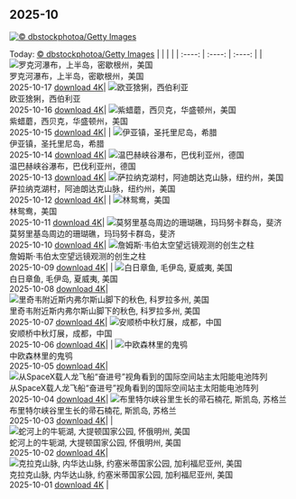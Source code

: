 ## 2025-10
[![© dbstockphotoa/Getty Images](https://cn.bing.com/th?id=OHR.SilburyHill_ZH-CN6666447580_1920x1200.jpg&w=1000)](https://cn.bing.com/th?id=OHR.SilburyHill_ZH-CN6666447580_1920x1200.jpg&pid=hp&w=3840&h=2160&rs=1&c=4)

Today: [© dbstockphotoa/Getty Images](https://cn.bing.com/th?id=OHR.SilburyHill_ZH-CN6666447580_1920x1200.jpg&pid=hp&w=3840&h=2160&rs=1&c=4)
  |      |      |      |
| :----: | :----: | :----: |
| ![罗克河瀑布，上半岛，密歇根州，美国](https://cn.bing.com/th?id=OHR.RockRiverFalls_ZH-CN6532185546_1920x1200.jpg&pid=hp&w=384&h=216&rs=1&c=4) <br/> 罗克河瀑布，上半岛，密歇根州，美国 <br/> 2025-10-17  [download 4K](https://cn.bing.com/th?id=OHR.RockRiverFalls_ZH-CN6532185546_1920x1200.jpg&pid=hp&w=3840&h=2160&rs=1&c=4)| ![欧亚猞猁，西伯利亚](https://cn.bing.com/th?id=OHR.SiberianLynx_ZH-CN0749166653_1920x1200.jpg&pid=hp&w=384&h=216&rs=1&c=4) <br/> 欧亚猞猁，西伯利亚 <br/> 2025-10-16  [download 4K](https://cn.bing.com/th?id=OHR.SiberianLynx_ZH-CN0749166653_1920x1200.jpg&pid=hp&w=3840&h=2160&rs=1&c=4)| ![紫蜡蘑，西贝克，华盛顿州，美国](https://cn.bing.com/th?id=OHR.AmethystLaccaria_ZH-CN0643667280_1920x1200.jpg&pid=hp&w=384&h=216&rs=1&c=4) <br/> 紫蜡蘑，西贝克，华盛顿州，美国 <br/> 2025-10-15  [download 4K](https://cn.bing.com/th?id=OHR.AmethystLaccaria_ZH-CN0643667280_1920x1200.jpg&pid=hp&w=3840&h=2160&rs=1&c=4)|
| ![伊亚镇，圣托里尼岛，希腊](https://cn.bing.com/th?id=OHR.OiaSantorini_ZH-CN0531650189_1920x1200.jpg&pid=hp&w=384&h=216&rs=1&c=4) <br/> 伊亚镇，圣托里尼岛，希腊 <br/> 2025-10-14  [download 4K](https://cn.bing.com/th?id=OHR.OiaSantorini_ZH-CN0531650189_1920x1200.jpg&pid=hp&w=3840&h=2160&rs=1&c=4)| ![温巴赫峡谷瀑布，巴伐利亚州，德国](https://cn.bing.com/th?id=OHR.HinterseeWaterfall_ZH-CN0432994081_1920x1200.jpg&pid=hp&w=384&h=216&rs=1&c=4) <br/> 温巴赫峡谷瀑布，巴伐利亚州，德国 <br/> 2025-10-13  [download 4K](https://cn.bing.com/th?id=OHR.HinterseeWaterfall_ZH-CN0432994081_1920x1200.jpg&pid=hp&w=3840&h=2160&rs=1&c=4)| ![萨拉纳克湖村，阿迪朗达克山脉，纽约州，美国](https://cn.bing.com/th?id=OHR.SaranacLake_ZH-CN0224689397_1920x1200.jpg&pid=hp&w=384&h=216&rs=1&c=4) <br/> 萨拉纳克湖村，阿迪朗达克山脉，纽约州，美国 <br/> 2025-10-12  [download 4K](https://cn.bing.com/th?id=OHR.SaranacLake_ZH-CN0224689397_1920x1200.jpg&pid=hp&w=3840&h=2160&rs=1&c=4)|
| ![林鸳鸯，美国](https://cn.bing.com/th?id=OHR.WoodDuckHen_ZH-CN9558916773_1920x1200.jpg&pid=hp&w=384&h=216&rs=1&c=4) <br/> 林鸳鸯，美国 <br/> 2025-10-11  [download 4K](https://cn.bing.com/th?id=OHR.WoodDuckHen_ZH-CN9558916773_1920x1200.jpg&pid=hp&w=3840&h=2160&rs=1&c=4)| ![莫努里基岛周边的珊瑚礁，玛玛努卡群岛，斐济](https://cn.bing.com/th?id=OHR.MonurikiFiji_ZH-CN9178115886_1920x1200.jpg&pid=hp&w=384&h=216&rs=1&c=4) <br/> 莫努里基岛周边的珊瑚礁，玛玛努卡群岛，斐济 <br/> 2025-10-10  [download 4K](https://cn.bing.com/th?id=OHR.MonurikiFiji_ZH-CN9178115886_1920x1200.jpg&pid=hp&w=3840&h=2160&rs=1&c=4)| ![‌詹姆斯·韦伯太空望远镜观测的创生之柱](https://cn.bing.com/th?id=OHR.WebbPillars_ZH-CN9054137596_1920x1200.jpg&pid=hp&w=384&h=216&rs=1&c=4) <br/> ‌詹姆斯·韦伯太空望远镜观测的创生之柱 <br/> 2025-10-09  [download 4K](https://cn.bing.com/th?id=OHR.WebbPillars_ZH-CN9054137596_1920x1200.jpg&pid=hp&w=3840&h=2160&rs=1&c=4)|
| ![白日章鱼, 毛伊岛, 夏威夷, 美国](https://cn.bing.com/th?id=OHR.OctopusCyanea_ZH-CN8948609460_1920x1200.jpg&pid=hp&w=384&h=216&rs=1&c=4) <br/> 白日章鱼, 毛伊岛, 夏威夷, 美国 <br/> 2025-10-08  [download 4K](https://cn.bing.com/th?id=OHR.OctopusCyanea_ZH-CN8948609460_1920x1200.jpg&pid=hp&w=3840&h=2160&rs=1&c=4)| ![里奇韦附近斯内弗尔斯山脚下的秋色, 科罗拉多州, 美国](https://cn.bing.com/th?id=OHR.RidgwayAspens_ZH-CN8735375502_1920x1200.jpg&pid=hp&w=384&h=216&rs=1&c=4) <br/> 里奇韦附近斯内弗尔斯山脚下的秋色, 科罗拉多州, 美国 <br/> 2025-10-07  [download 4K](https://cn.bing.com/th?id=OHR.RidgwayAspens_ZH-CN8735375502_1920x1200.jpg&pid=hp&w=3840&h=2160&rs=1&c=4)| ![安顺桥中秋灯展，成都，中国](https://cn.bing.com/th?id=OHR.AnshunBridge_ZH-CN8392458102_1920x1200.jpg&pid=hp&w=384&h=216&rs=1&c=4) <br/> 安顺桥中秋灯展，成都，中国 <br/> 2025-10-06  [download 4K](https://cn.bing.com/th?id=OHR.AnshunBridge_ZH-CN8392458102_1920x1200.jpg&pid=hp&w=3840&h=2160&rs=1&c=4)|
| ![中欧森林里的鬼鸮](https://cn.bing.com/th?id=OHR.TeacherOwl_ZH-CN8289875605_1920x1200.jpg&pid=hp&w=384&h=216&rs=1&c=4) <br/> 中欧森林里的鬼鸮 <br/> 2025-10-05  [download 4K](https://cn.bing.com/th?id=OHR.TeacherOwl_ZH-CN8289875605_1920x1200.jpg&pid=hp&w=3840&h=2160&rs=1&c=4)| ![从SpaceX载人龙飞船“奋进号”视角看到的国际空间站主太阳能电池阵列](https://cn.bing.com/th?id=OHR.DragonEndeavour_ZH-CN8160066040_1920x1200.jpg&pid=hp&w=384&h=216&rs=1&c=4) <br/> 从SpaceX载人龙飞船“奋进号”视角看到的国际空间站主太阳能电池阵列 <br/> 2025-10-04  [download 4K](https://cn.bing.com/th?id=OHR.DragonEndeavour_ZH-CN8160066040_1920x1200.jpg&pid=hp&w=3840&h=2160&rs=1&c=4)| ![布里特尔峡谷里生长的帚石楠花, 斯凯岛, 苏格兰](https://cn.bing.com/th?id=OHR.SkyeHeather_ZH-CN2820283990_1920x1200.jpg&pid=hp&w=384&h=216&rs=1&c=4) <br/> 布里特尔峡谷里生长的帚石楠花, 斯凯岛, 苏格兰 <br/> 2025-10-03  [download 4K](https://cn.bing.com/th?id=OHR.SkyeHeather_ZH-CN2820283990_1920x1200.jpg&pid=hp&w=3840&h=2160&rs=1&c=4)|
| ![蛇河上的牛轭湖, 大提顿国家公园, 怀俄明州, 美国](https://cn.bing.com/th?id=OHR.OxbowBend_ZH-CN7211791969_1920x1200.jpg&pid=hp&w=384&h=216&rs=1&c=4) <br/> 蛇河上的牛轭湖, 大提顿国家公园, 怀俄明州, 美国 <br/> 2025-10-02  [download 4K](https://cn.bing.com/th?id=OHR.OxbowBend_ZH-CN7211791969_1920x1200.jpg&pid=hp&w=3840&h=2160&rs=1&c=4)| ![克拉克山脉, 内华达山脉, 约塞米蒂国家公园, 加利福尼亚州, 美国](https://cn.bing.com/th?id=OHR.YosemiteClark_ZH-CN7179533292_1920x1200.jpg&pid=hp&w=384&h=216&rs=1&c=4) <br/> 克拉克山脉, 内华达山脉, 约塞米蒂国家公园, 加利福尼亚州, 美国 <br/> 2025-10-01  [download 4K](https://cn.bing.com/th?id=OHR.YosemiteClark_ZH-CN7179533292_1920x1200.jpg&pid=hp&w=3840&h=2160&rs=1&c=4) |